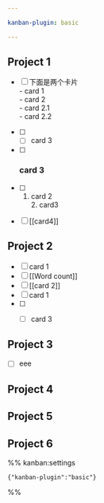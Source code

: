 ```yaml
---

kanban-plugin: basic

---
```


## Project 1

- [ ] 下面是两个卡片<br>- card 1<br>- card 2<br>	- card 2.1<br>	- card 2.2
- [ ] - [ ] card 3
- [ ] ### card 3
- [ ] 1. card 2<br>2. card3
- [ ] [[card4]]


## Project 2

- [ ] card 1
- [ ] [[Word count]]
- [ ] [[card 2]]
- [ ] card 1
- [ ] - [ ] card 3


## Project 3

- [ ] eee


## Project 4



## Project 5



## Project 6





%% kanban:settings
```
{"kanban-plugin":"basic"}
```
%%